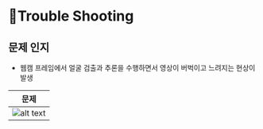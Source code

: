 # 🚀Trouble Shooting

## 문제 인지
- 웹캠 프레임에서 얼굴 검출과 추론을 수행하면서 영상이 버벅이고 느려지는 현상이 발생

| 문제 |
| :---: |
|![alt text](../video/problem1.gif)|